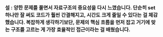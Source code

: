 ### 설 : 양한 문제를 풀면서 자료구조의 중요성을 다시 느꼈습니다. 단순히 set 하나만 잘 써도 코드가 훨씬 간결해지고, 시간도 크게 줄일 수 있다는 걸 체감했습니다. 복잡하게 생각하기보단, 문제의 핵심 흐름을 먼저 잡고 거기에 맞는 구조를 고르는 게 가장 효율적인 접근이라는 걸 배웠습니다.
